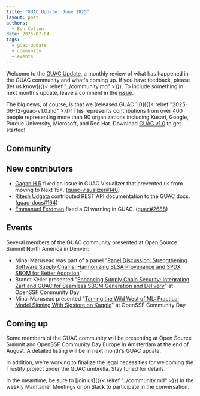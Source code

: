 ```yaml
---
title: "GUAC Update: June 2025"
layout: post
authors: 
  - Ben Cotton
date: 2025-07-04
tags:
  - guac-update
  - community
  - events
---
```


Welcome to the [GUAC Update](/tags/guac-update), a monthly review of what has happened in the GUAC community and what's coming up.
If you have feedback, please [let us know]({{< relref "../community.md" >}}).
To include something in next month's update, leave a comment in the [issue](https://github.com/guacsec/guac-landing/issues/147).

The big news, of course, is that we [released GUAC 1.0]({{< relref "2025-06-12-guac-v1.0.md" >}})!
This represents contributions from over 400 people representing more than 90 organizations including Kusari, Google, Purdue University, Microsoft, and Red Hat.
Download [GUAC v1.0](https://github.com/guacsec/guac/releases/tag/v1.0.0) to get started!

## Community

## New contributors

* [Gagan H R](https://github.com/gaganhr94) fixed an issue in GUAC Visualizer that prevented us from moving to Next 15+. ([guac-visualizer#140](https://github.com/guacsec/guac-visualizer/pull/140))
* [Ritesh Udgata](https://github.com/Ritesh-Udgata) contributed REST API documentation to the GUAC docs. ([guac-docs#164](https://github.com/guacsec/guac-docs/pull/164))
* [Emmanuel Ferdman](https://github.com/emmanuel-ferdman) fixed a CI warning in GUAC. ([guac#2688](https://github.com/guacsec/guac/pull/2688))

## Events

Several members of the GUAC community presented at Open Source Summit North America in Denver:

* Mihai Maruseac was part of a panel "[Panel Discussion: Strengthening Software Supply Chains: Harmonizing SLSA Provenance and SPDX SBOM for Better Adoption](https://ossna2025.sched.com/event/1zfok/)"
* Brandt Keller presented "[Enhancing Supply Chain Security: Integrating Zarf and GUAC for Seamless SBOM Generation and Delivery](https://openssfcdna2025.sched.com/event/1zhnb)" at OpenSSF Community Day
* Mihai Maruseac presented "[Taming the Wild West of ML: Practical Model Signing With Sigstore on Kaggle](https://openssfcdna2025.sched.com/event/1zhmj/)" at OpenSSF Community Day

## Coming up

Some members of the GUAC community will be presenting at Open Source Summit and OpenSSF Community Day Europe in Amsterdam at the end of August.
A detailed listing will be in next month's GUAC update.

In addition, we're working to finalize the legal necessities for welcoming the Trustify project under the GUAC umbrella.
Stay tuned for details.

In the meantime, be sure to [join us]({{< relref "../community.md" >}}) in the weekly Maintainer Meetings or on Slack to participate in the conversation.